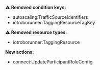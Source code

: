 :warning: **Removed condition keys:**

- autoscaling:TrafficSourceIdentifiers
- iotroborunner:TaggingResourceTagKey

:warning: **Removed resource types:**

- iotroborunner:TaggingResource

**New actions:**

- connect:UpdateParticipantRoleConfig
